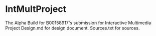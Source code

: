 # IntMultProject
 The Alpha Build for B00158917's submission for Interactive Multimedia Project
Design.md for design document. Sources.txt for sources.
